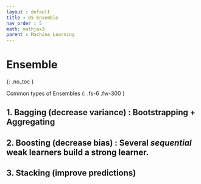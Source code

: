 ```yaml
---
layout : default
title : 05 Ensemble
nav_order : 5
math: mathjax3 
parent : Machine Learning
---
```


# Ensemble
{: .no_toc }

Common types of Ensembles
{: .fs-6 .fw-300 }


## 1. Bagging (decrease variance) : Bootstrapping + Aggregating 


## 2. Boosting (decrease bias) : Several *sequential* weak learners build a strong learner.  


## 3. Stacking (improve predictions)

